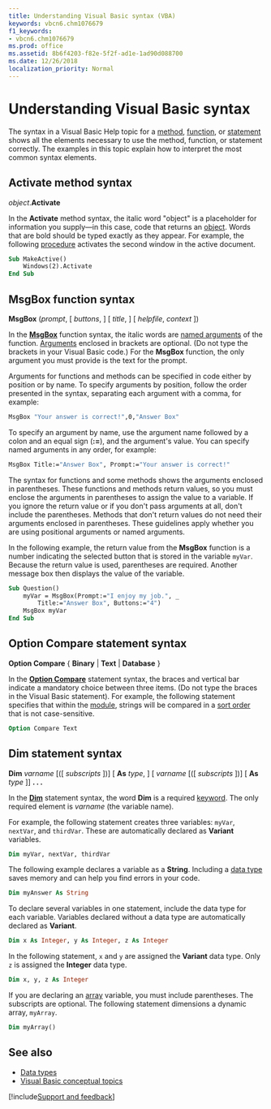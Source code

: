 ```yaml
---
title: Understanding Visual Basic syntax (VBA)
keywords: vbcn6.chm1076679
f1_keywords:
- vbcn6.chm1076679
ms.prod: office
ms.assetid: 8b6f4203-f82e-5f2f-ad1e-1ad90d088700
ms.date: 12/26/2018
localization_priority: Normal
---
```



# Understanding Visual Basic syntax

The syntax in a Visual Basic Help topic for a [method](../../Glossary/vbe-glossary.md#method), [function](../../Glossary/vbe-glossary.md#function-procedure), or [statement](../../Glossary/vbe-glossary.md#statement) shows all the elements necessary to use the method, function, or statement correctly. The examples in this topic explain how to interpret the most common syntax elements.

## Activate method syntax

_object_.**Activate**

In the **Activate** method syntax, the italic word "object" is a placeholder for information you supply—in this case, code that returns an [object](../../Glossary/vbe-glossary.md#object). Words that are bold should be typed exactly as they appear. For example, the following [procedure](../../Glossary/vbe-glossary.md#procedure) activates the second window in the active document.

```vb
Sub MakeActive() 
    Windows(2).Activate 
End Sub
```

## MsgBox function syntax

**MsgBox** (_prompt_, [ _buttons_, ] [ _title_, ] [ _helpfile_, _context_ ])

In the **[MsgBox](../../reference/user-interface-help/msgbox-function.md)** function syntax, the italic words are [named arguments](../../Glossary/vbe-glossary.md#named-argument) of the function. [Arguments](../../Glossary/vbe-glossary.md#argument) enclosed in brackets are optional. (Do not type the brackets in your Visual Basic code.) For the **MsgBox** function, the only argument you must provide is the text for the prompt.

Arguments for functions and methods can be specified in code either by position or by name. To specify arguments by position, follow the order presented in the syntax, separating each argument with a comma, for example:

```vb
MsgBox "Your answer is correct!",0,"Answer Box" 

```

To specify an argument by name, use the argument name followed by a colon and an equal sign (**:=**), and the argument's value. You can specify named arguments in any order, for example:

```vb
MsgBox Title:="Answer Box", Prompt:="Your answer is correct!" 

```

The syntax for functions and some methods shows the arguments enclosed in parentheses. These functions and methods return values, so you must enclose the arguments in parentheses to assign the value to a variable. If you ignore the return value or if you don't pass arguments at all, don't include the parentheses. Methods that don't return values do not need their arguments enclosed in parentheses. These guidelines apply whether you are using positional arguments or named arguments.

In the following example, the return value from the **MsgBox** function is a number indicating the selected button that is stored in the variable `myVar`. Because the return value is used, parentheses are required. Another message box then displays the value of the variable.

```vb
Sub Question() 
    myVar = MsgBox(Prompt:="I enjoy my job.", _ 
        Title:="Answer Box", Buttons:="4") 
    MsgBox myVar 
End Sub
```

## Option Compare statement syntax

**Option Compare** { **Binary** | **Text** | **Database** }

In the **[Option Compare](../../reference/user-interface-help/option-compare-statement.md)** statement syntax, the braces and vertical bar indicate a mandatory choice between three items. (Do not type the braces in the Visual Basic statement). For example, the following statement specifies that within the [module](../../Glossary/vbe-glossary.md#module), strings will be compared in a [sort order](../../Glossary/vbe-glossary.md#sort-order) that is not case-sensitive.

```vb
Option Compare Text 

```

## Dim statement syntax

**Dim** _varname_ [([ _subscripts_ ])] [ **As** _type_, ] [ _varname_ [([ _subscripts_ ])] [ **As** _type_ ]] **. . .**

In the **[Dim](../../reference/user-interface-help/dim-statement.md)** statement syntax, the word **Dim** is a required [keyword](../../Glossary/vbe-glossary.md#keyword). The only required element is _varname_ (the variable name). 

For example, the following statement creates three variables: `myVar`, `nextVar`, and `thirdVar`. These are automatically declared as **Variant** variables.

```vb
Dim myVar, nextVar, thirdVar 

```

The following example declares a variable as a **String**. Including a [data type](../../Glossary/vbe-glossary.md#data-type) saves memory and can help you find errors in your code.

```vb
Dim myAnswer As String 

```

To declare several variables in one statement, include the data type for each variable. Variables declared without a data type are automatically declared as **Variant**.

```vb
Dim x As Integer, y As Integer, z As Integer 

```

In the following statement, `x` and `y` are assigned the **Variant** data type. Only `z` is assigned the **Integer** data type.

```vb
Dim x, y, z As Integer 

```

If you are declaring an [array](../../Glossary/vbe-glossary.md#array) variable, you must include parentheses. The subscripts are optional. The following statement dimensions a dynamic array, `myArray`.

```vb
Dim myArray() 

```

## See also

- [Data types](../../reference/user-interface-help/data-type-summary.md)
- [Visual Basic conceptual topics](../../reference/user-interface-help/visual-basic-conceptual-topics.md)

[!include[Support and feedback](~/includes/feedback-boilerplate.md)]
